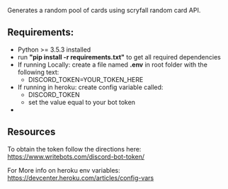 Generates a random pool of cards using scryfall random card API.


<h2>Requirements:</h2>
    <ul>
        <li>Python >= 3.5.3 installed</li>
        <li>run <b>"pip install -r requirements.txt"</b> to get all required dependencies</li>
        <li>If running Locally: create a file named <b>.env</b> in root folder with the following text:
            <ul>
                <li>DISCORD_TOKEN=YOUR_TOKEN_HERE</li>
            </ul>
        </li>
        <li>If running in heroku: create config variable called:
            <ul>
                <li>DISCORD_TOKEN</li>
                <li>set the value equal to your bot token</li>
           </ul>
        <li>
    </ul>



<h2>Resources</h2>

To obtain the token follow the directions here:
https://www.writebots.com/discord-bot-token/


For More info on heroku env variables:  
https://devcenter.heroku.com/articles/config-vars
